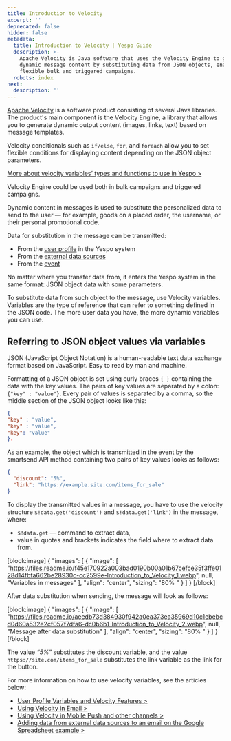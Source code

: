 ```yaml
---
title: Introduction to Velocity
excerpt: ''
deprecated: false
hidden: false
metadata:
  title: Introduction to Velocity | Yespo Guide
  description: >-
    Apache Velocity is Java software that uses the Velocity Engine to generate
    dynamic message content by substituting data from JSON objects, enabling
    flexible bulk and triggered campaigns.
  robots: index
next:
  description: ''
---
```

<a rel="nofollow" href="https://velocity.apache.org/engine/1.7/user-guide.html" target="_blank">Apache Velocity</a> is a software product consisting of several Java libraries. The product's main component is the Velocity Engine, a library that allows you to generate dynamic output content (images, links, text) based on message templates.

Velocity conditionals such as `if/else`, `for`, and `foreach` allow you to set flexible conditions for displaying content depending on the JSON object parameters. 

[More about velocity variables’ types and functions to use in Yespo >](https://docs.yespo.io/docs/using-velocity-features-yespo)

Velocity Engine could be used both in bulk campaigns and triggered campaigns.

Dynamic content in messages is used to substitute the personalized data to send to the user — for example, goods on a placed order, the username, or their personal promotional code.

Data for substitution in the message can be transmitted:

- From the [user profile](https://docs.yespo.io/docs/user-profile) in the Yespo system
- From the [external data sources](https://docs.yespo.io/docs/external-data-sources)
- From the [event](https://docs.yespo.io/docs/events-and-behaviour-tracking)

No matter where you transfer data from, it enters the Yespo system in the same format: JSON object data with some parameters.

To substitute data from such object to the message, use Velocity variables. Variables are the type of reference that can refer to something defined in the JSON code. The more user data you have, the more dynamic variables you can use.

## Referring to JSON object values via variables

JSON (JavaScript Object Notation) is a human-readable text data exchange format based on JavaScript. Easy to read by man and machine.

Formatting of a JSON object is set using curly braces `{ }` containing the data with the key values. The pairs of key values are separated by a colon: `{"key" : "value"}`. Every pair of values is separated by a comma, so the middle section of the JSON object looks like this:

```json
{
"key" : "value", 
"key" : "value", 
"key": "value"
}.
```

As an example, the object which is transmitted in the event by the smartsend API method containing two pairs of key values looks as follows:

```json
{
  "discount": "5%",
  "link": "https://example.site.com/items_for_sale"
}
```

To display the transmitted values in a message, you have to use the velocity structure `$!data.get('discount')` and `$!data.get('link')` in the message, where:

- `$!data.get` — command to extract data,
- value in quotes and brackets indicates the field where to extract data from.

[block:image]
{
  "images": [
    {
      "image": [
        "https://files.readme.io/f45e170922a003bad0190b00a01b67cefce35f3ffe0128d14fbfa662be28930c-cc2599e-Introduction_to_Velocity_1.webp",
        null,
        "Variables in messages"
      ],
      "align": "center",
      "sizing": "80% "
    }
  ]
}
[/block]


After data substitution when sending, the message will look as follows:

[block:image]
{
  "images": [
    {
      "image": [
        "https://files.readme.io/aeedb73d384930f942a0ea373ea35969d10c1ebebcd0d60a532e2cf057f7dfa6-dc0b6b1-Introduction_to_Velocity_2.webp",
        null,
        "Message after data substitution"
      ],
      "align": "center",
      "sizing": "80% "
    }
  ]
}
[/block]


The value _“5%”_ substitutes the discount variable, and the value `https://site.com/items_for_sale` substitutes the link variable as the link for the button.

For more information on how to use velocity variables, see the articles below:

- [User Profile Variables and Velocity Features >](https://docs.yespo.io/docs/user-profile-variables-and-velocity-features)
- [Using Velocity in Email >](https://docs.yespo.io/docs/using-velocity-email)
- [Using Velocity in Mobile Push and other channels >](https://docs.yespo.io/docs/using-velocity-mobile-push)
- [Adding data from external data sources to an email on the Google Spreadsheet example >](https://docs.yespo.io/docs/how-import-external-data-google-sheets)